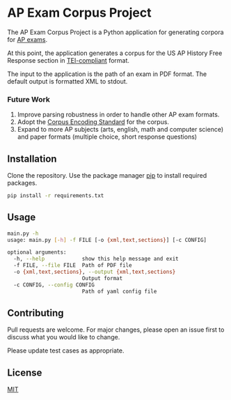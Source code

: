 # AP Exam Corpus Project

The AP Exam Corpus Project is a Python application for generating corpora for [AP exams](https://apstudents.collegeboard.org/ap-exams-overview).

At this point, the application generates a corpus for the US AP History Free Response section in [TEI-compliant](https://www.tei-c.org/release/doc/tei-p5-doc/en/html/ref-teiCorpus.html) format.

The input to the application is the path of an exam in PDF format. The default output is formatted XML to stdout.

### Future Work

1. Improve parsing robustness in order to handle other AP exam formats.
2. Adopt the [Corpus Encoding Standard](https://www.cs.vassar.edu/CES/) for the corpus.
3. Expand to more AP subjects (arts, english, math and computer science) and paper formats (multiple choice, short response questions)

## Installation

Clone the repository. Use the package manager [pip](https://pip.pypa.io/en/stable/) to install required packages.

```bash
pip install -r requirements.txt
```

## Usage

```bash
main.py -h 
usage: main.py [-h] -f FILE [-o {xml,text,sections}] [-c CONFIG]

optional arguments:
  -h, --help            show this help message and exit
  -f FILE, --file FILE  Path of PDF file
  -o {xml,text,sections}, --output {xml,text,sections}
                        Output format
  -c CONFIG, --config CONFIG
                        Path of yaml config file
```

## Contributing
Pull requests are welcome. For major changes, please open an issue first to discuss what you would like to change.

Please update test cases as appropriate.

## License
[MIT](https://choosealicense.com/licenses/mit/)